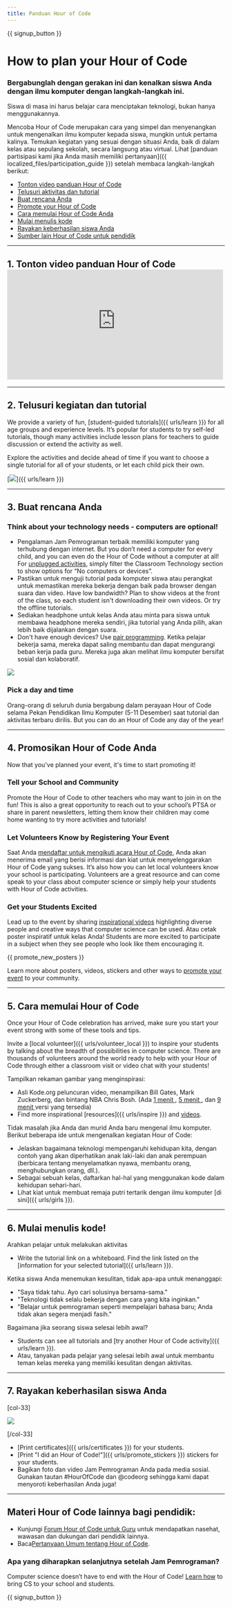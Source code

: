 ```yaml
---
title: Panduan Hour of Code
---
```


{{ signup_button }}

# How to plan your Hour of Code

### Bergabunglah dengan gerakan ini dan kenalkan siswa Anda dengan ilmu komputer dengan langkah-langkah ini.

Siswa di masa ini harus belajar cara menciptakan teknologi, bukan hanya menggunakannya.

Mencoba Hour of Code merupakan cara yang simpel dan menyenangkan untuk mengenalkan ilmu komputer kepada siswa, mungkin untuk pertama kalinya. Temukan kegiatan yang sesuai dengan situasi Anda, baik di dalam kelas atau sepulang sekolah, secara langsung atau virtual. Lihat [panduan partisipasi kami jika Anda masih memiliki pertanyaan]({{ localized_files/participation_guide }}) setelah membaca langkah-langkah berikut:

- [Tonton video panduan Hour of Code](#how-to-video)
- [Telusuri aktivitas dan tutorial](#explore-activities)
- [Buat rencana Anda](#create-your-plan)
- [Promote your Hour of Code](#promote-your-hour)
- [Cara memulai Hour of Code Anda](#how-to-start)
- [Mulai menulis kode](#code)
- [Rayakan keberhasilan siswa Anda](#celebrate)
- [Sumber lain Hour of Code untuk pendidik](#other-resources)

* * *

<a id="how-to-video"></a>

## 1. Tonton video panduan Hour of Code <iframe width="500" height="255" src="https://www.youtube-nocookie.com/embed/SrnvvWDm73k" frameborder="0" allowfullscreen></iframe> 

* * *

<a id="explore-activities"></a>

## 2. Telusuri kegiatan dan tutorial

We provide a variety of fun, [student-guided tutorials]({{ urls/learn }}) for all age groups and experience levels. It’s popular for students to try self-led tutorials, though many activities include lesson plans for teachers to guide discussion or extend the activity as well.

Explore the activities and decide ahead of time if you want to choose a single tutorial for all of your students, or let each child pick their own.

[![](/images/tutorials.png)]({{ urls/learn }})

* * *

<a id="create-your-plan"></a>

## 3. Buat rencana Anda

### Think about your technology needs - computers are optional!

- Pengalaman Jam Pemrograman terbaik memiliki komputer yang terhubung dengan internet. But you don’t need a computer for every child, and you can even do the Hour of Code without a computer at all! For [unplugged activities](/learn), simply filter the Classroom Technology section to show options for “No computers or devices”.
- Pastikan untuk menguji tutorial pada komputer siswa atau perangkat untuk memastikan mereka bekerja dengan baik pada browser dengan suara dan video. Have low bandwidth? Plan to show videos at the front of the class, so each student isn't downloading their own videos. Or try the offline tutorials.
- Sediakan headphone untuk kelas Anda atau minta para siswa untuk membawa headphone mereka sendiri, jika tutorial yang Anda pilih, akan lebih baik dijalankan dengan suara.
- Don't have enough devices? Use [pair programming](https://www.youtube.com/watch?v=vgkahOzFH2Q). Ketika pelajar bekerja sama, mereka dapat saling membantu dan dapat mengurangi beban kerja pada guru. Mereka juga akan melihat ilmu komputer bersifat sosial dan kolaboratif.

<img src="/images/fit-600/group_ipad.jpg" />

### Pick a day and time

Orang-orang di seluruh dunia bergabung dalam perayaan Hour of Code selama Pekan Pendidikan Ilmu Komputer (5-11 Desember) saat tutorial dan aktivitas terbaru dirilis. But you can do an Hour of Code any day of the year!

* * *

<a id="promote-your-hour"></a>

## 4. Promosikan Hour of Code Anda

Now that you've planned your event, it's time to start promoting it!

### Tell your School and Community

Promote the Hour of Code to other teachers who may want to join in on the fun! This is also a great opportunity to reach out to your school’s PTSA or share in parent newsletters, letting them know their children may come home wanting to try more activities and tutorials!

### Let Volunteers Know by Registering Your Event

Saat Anda [mendaftar untuk mengikuti acara Hour of Code](/events), Anda akan menerima email yang berisi informasi dan kiat untuk menyelenggarakan Hour of Code yang sukses. It’s also how you can let local volunteers know your school is participating. Volunteers are a great resource and can come speak to your class about computer science or simply help your students with Hour of Code activities.

### Get your Students Excited

Lead up to the event by sharing [inspirational videos](/promote/resources) highlighting diverse people and creative ways that computer science can be used. Atau cetak poster inspiratif untuk kelas Anda! Students are more excited to participate in a subject when they see people who look like them encouraging it.

{{ promote_new_posters }}

Learn more about posters, videos, stickers and other ways to [promote your event](/promote/resources#posters) to your community.

* * *

<a id="how-to-start"></a>

## 5. Cara memulai Hour of Code

Once your Hour of Code celebration has arrived, make sure you start your event strong with some of these tools and tips.

Invite a [local volunteer]({{ urls/volunteer_local }}) to inspire your students by talking about the breadth of possibilities in computer science. There are thousands of volunteers around the world ready to help with your Hour of Code through either a classroom visit or video chat with your students!

Tampilkan rekaman gambar yang menginspirasi:

- Asli Kode.org peluncuran video, menampilkan Bill Gates, Mark Zuckerberg, dan bintang NBA Chris Bosh. (Ada [ 1 menit ](https://www.youtube.com/watch?v=qYZF6oIZtfc), <a href = "https://www.youtube.com/watch?v = nKIu9yen5nc "> 5 menit </a>, dan [ 9 menit ](https://www.youtube.com/watch?v=dU1xS07N-FA) versi yang tersedia)
- Find more inspirational [resources]({{ urls/inspire }}) and [videos](https://www.youtube.com/playlist?list=PLzdnOPI1iJNfpD8i4Sx7U0y2MccnrNZuP).

Tidak masalah jika Anda dan murid Anda baru mengenal ilmu komputer. Berikut beberapa ide untuk mengenalkan kegiatan Hour of Code:

- Jelaskan bagaimana teknologi mempengaruhi kehidupan kita, dengan contoh yang akan diperhatikan anak laki-laki dan anak perempuan (berbicara tentang menyelamatkan nyawa, membantu orang, menghubungkan orang, dll.).
- Sebagai sebuah kelas, daftarkan hal-hal yang menggunakan kode dalam kehidupan sehari-hari.
- Lihat kiat untuk membuat remaja putri tertarik dengan ilmu komputer [di sini]({{ urls/girls }}).

* * *

<a id="code"></a>

## 6. Mulai menulis kode!

Arahkan pelajar untuk melakukan aktivitas

- Write the tutorial link on a whiteboard. Find the link listed on the [information for your selected tutorial]({{ urls/learn }}).

Ketika siswa Anda menemukan kesulitan, tidak apa-apa untuk menanggapi:

- "Saya tidak tahu. Ayo cari solusinya bersama-sama."
- "Teknologi tidak selalu bekerja dengan cara yang kita inginkan."
- "Belajar untuk pemrograman seperti mempelajari bahasa baru; Anda tidak akan segera menjadi fasih."

Bagaimana jika seorang siswa selesai lebih awal?

- Students can see all tutorials and [try another Hour of Code activity]({{ urls/learn }}).
- Atau, tanyakan pada pelajar yang selesai lebih awal untuk membantu teman kelas mereka yang memiliki kesulitan dengan aktivitas.

* * *

<a id="celebrate"></a>

## 7. Rayakan keberhasilan siswa Anda

[col-33]

![](/images/fit-600/boy-certificate.jpg)

[/col-33]

- [Print certificates]({{ urls/certificates }}) for your students.
- [Print "I did an Hour of Code!"]({{ urls/promote_stickers }}) stickers for your students.
- Bagikan foto dan video Jam Pemrograman Anda pada media sosial. Gunakan tautan #HourOfCode dan @codeorg sehingga kami dapat menyoroti keberhasilan Anda juga!

* * *

<a id="other-resources"></a>

## Materi Hour of Code lainnya bagi pendidik:

- Kunjungi [Forum Hour of Code untuk Guru](http://forum.code.org/c/plc/hour-of-code) untuk mendapatkan nasehat, wawasan dan dukungan dari pendidik lainnya.
- Baca[Pertanyaan Umum tentang Hour of Code](https://support.code.org/hc/en-us/categories/200147083-Hour-of-Code).

### Apa yang diharapkan selanjutnya setelah Jam Pemrograman?

Computer science doesn’t have to end with the Hour of Code! [Learn how](/beyond) to bring CS to your school and students.

{{ signup_button }}